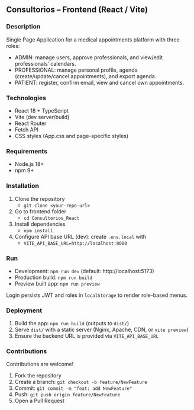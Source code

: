## Consultorios – Frontend (React / Vite)

### Description
Single Page Application for a medical appointments platform with three roles:
- ADMIN: manage users, approve professionals, and view/edit professionals’ calendars.
- PROFESSIONAL: manage personal profile, agenda (create/update/cancel appointments), and export agenda.
- PATIENT: register, confirm email, view and cancel own appointments.

### Technologies
- React 18 + TypeScript
- Vite (dev server/build)
- React Router
- Fetch API
- CSS styles (App.css and page-specific styles)

### Requirements
- Node.js 18+
- npm 9+

### Installation
1. Clone the repository
   - `git clone <your-repo-url>`
2. Go to frontend folder
   - `cd Consultorios_React`
3. Install dependencies
   - `npm install`
4. Configure API base URL (dev): create `.env.local` with
   - `VITE_API_BASE_URL=http://localhost:8080`

### Run
- Development: `npm run dev` (default: http://localhost:5173)
- Production build: `npm run build`
- Preview built app: `npm run preview`

Login persists JWT and roles in `localStorage` to render role-based menus.

### Deployment
1. Build the app: `npm run build` (outputs to `dist/`)
2. Serve `dist/` with a static server (Nginx, Apache, CDN, or `vite preview`)
3. Ensure the backend URL is provided via `VITE_API_BASE_URL`

### Contributions
Contributions are welcome!
1. Fork the repository
2. Create a branch: `git checkout -b feature/NewFeature`
3. Commit: `git commit -m "feat: add NewFeature"`
4. Push: `git push origin feature/NewFeature`
5. Open a Pull Request


